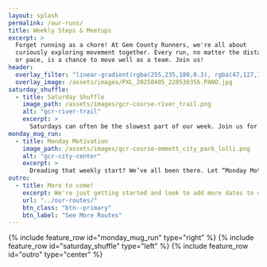```yaml
---
layout: splash
permalink: /our-runs/
title: Weekly Steps & Meetups
excerpt: >
  Forget running as a chore! At Gem County Runners, we're all about
  curiously exploring movement together. Every run, no matter the distance
  or pace, is a chance to move well as a team. Join us!
header:
  overlay_filter: "linear-gradient(rgba(255,235,180,0.3), rgba(47,127,120,0.6))"
  overlay_image: /assets/images/PXL_20250405_220530356.PANO.jpg
saturday_shuffle:
  - title: Saturday Shuffle
    image_path: /assets/images/gcr-course-river_trail.png
    alt: "gcr-river-trail"
    excerpt: >
      Saturdays can often be the slowest part of our week. Join us for a relaxed <a href="https://www.strava.com/routes/3340894005752000780">40 minute shuffle</a> along the Payette River. Saturdays @ 08:00 a.m.
monday_mug_run:
  - title: Monday Motivation
    image_path: /assets/images/gcr-course-emmett_city_park_lolli.png
    alt: "gcr-city-center"
    excerpt: >
      Dreading that weekly start? We’ve all been there. Let “Monday Motivation” help shake off the Sunday Scaries with a relaxed, feel-good run <a href="https://strava.app.link/kgJ3vEzsxVb"> through Emmett’s heart</a>! Mondays @ 06:00 a.m.
outro:
  - title: More to come!
    excerpt: We're just getting started and look to add more dates to our line up! Interested in exploring more of Gem County?
    url: "../our-routes/"
    btn_class: "btn--primary"
    btn_label: "See More Routes"
---
```

{% include feature_row id="monday_mug_run" type="right" %}
{% include feature_row id="saturday_shuffle" type="left" %}
{% include feature_row id="outro" type="center" %}

